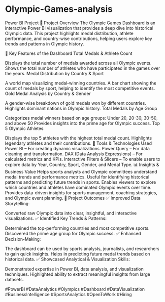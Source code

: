 # Olympic-Games-analysis
Power BI Project
📌 Project Overview
The Olympic Games Dashboard is an interactive Power BI visualization that provides a deep dive into historical Olympic data. This project highlights medal distribution, athlete performance, and country-wise contributions, helping users explore key trends and patterns in Olympic history.

🎯 Key Features of the Dashboard
Total Medals & Athlete Count

Displays the total number of medals awarded across all Olympic events.
Shows the total number of athletes who have participated in the games over the years.
Medal Distribution by Country & Sport

A world map visualizing medal-winning countries.
A bar chart showing the count of medals by sport, helping to identify the most competitive events.
Gold Medal Analysis by Country & Gender

A gender-wise breakdown of gold medals won by different countries.
Highlights dominant nations in Olympic history.
Total Medals by Age Group

Categorizes medal winners based on age groups:
Under 20, 20-30, 30-50, and above 50
Provides insights into the prime age for Olympic success.
Top 5 Olympic Athletes

Displays the top 5 athletes with the highest total medal count.
Highlights legendary athletes and their contributions.
🔧 Tools & Technologies Used
Power BI – For creating dynamic visualizations.
Power Query – For data cleaning and transformation.
DAX (Data Analysis Expressions) – For calculated metrics and KPIs.
Interactive Filters & Slicers – To enable users to explore data by Year, Country, Sport, Gender, and Medal Type.
📊 Insights & Business Value
Helps sports analysts and Olympic committees understand medal trends and performance metrics.
Useful for identifying historical patterns and predicting future trends in sports.
Enables viewers to explore which countries and athletes have dominated Olympic events over time.
Provides data-driven insights for sports management, coaching strategies, and Olympic event planning.
🚀 Project Outcomes
✅ Improved Data Storytelling:

Converted raw Olympic data into clear, insightful, and interactive visualizations.
✅ Identified Key Trends & Patterns:

Determined the top-performing countries and most competitive sports.
Discovered the prime age group for Olympic success.
✅ Enhanced Decision-Making:

The dashboard can be used by sports analysts, journalists, and researchers to gain quick insights.
Helps in predicting future medal trends based on historical data.
✅ Showcased Analytical & Visualization Skills:

Demonstrated expertise in Power BI, data analysis, and visualization techniques.
Highlighted ability to extract meaningful insights from large datasets.

#PowerBI #DataAnalytics #Olympics #Dashboard #DataVisualization #BusinessIntelligence #SportsAnalytics #OpenToWork #Hiring





